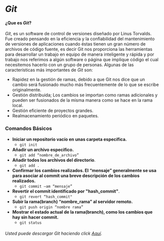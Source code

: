# *Git*
#### ¿Que es *Git*?

*Git*, es un software de control de versiones diseñado por Linus Torvalds. Fue creado pensando en la eficiencia y la confiabilidad del mantenimiento de versiones de aplicaciones cuando éstas tienen un gran número de archivos de código fuente, es decir Git nos proporciona las herramientas para desarrollar un trabajo en equipo de manera inteligente y rápida y por trabajo nos referimos a algún software o página que implique código el cual necesitemos hacerlo con un grupo de personas. Algunas de las características más importantes de *Git* son:
* Rapidez en la gestión de ramas, debido a que Git nos dice que un cambio será fusionado mucho más frecuentemente de lo que se escribe originalmente.
* Gestión distribuida; Los cambios se importan como ramas adicionales y pueden ser fusionados de la misma manera como se hace en la rama local.
* Gestión eficiente de proyectos grandes.
* Realmacenamiento periódico en paquetes.
### Comandos Básicos 
* **Iniciar un repositorio vacío en unas carpeta específica.**
  * ``` git init ```
* **Añadir un archivo especifico.**
  * ``` git add “nombre_de_archivo” ```
* **Añadir todos los archivos del directorio**.
  * ``` git add . ```
* **Confirmar los cambios realizados. El “mensaje” generalmente se usa para asociar al commit una breve descripción de los cambios realizados.**
  * ``` git commit –am “mensaje” ```
* **Revertir el commit identificado por "hash_commit"**.
  * ``` git revert “hash_commit" ```
* **Subir la rama(branch) “nombre_rama” al servidor remoto.**
  * ``` git push origin “nombre rama” ```
* **Mostrar el estado actual de la rama(branch), como los cambios que hay sin hacer commit.**
  * ``` git status ```

###### Usted puede descargar *Git* haciendo click [Aquí](https://git-scm.com/downloads).
